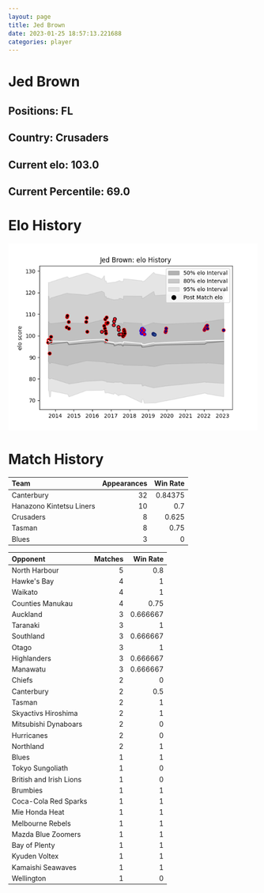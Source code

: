 ```yaml
---  
layout: page  
title: Jed Brown  
date: 2023-01-25 18:57:13.221688  
categories: player  
---
```

# Jed Brown

## Positions: FL

## Country: Crusaders

## Current elo: 103.0

## Current Percentile: 69.0

# Elo History


![elo history](history_JedBrown.png)
# Match History


| Team                     |   Appearances |   Win Rate |
|:-------------------------|--------------:|-----------:|
| Canterbury               |            32 |    0.84375 |
| Hanazono Kintetsu Liners |            10 |    0.7     |
| Crusaders                |             8 |    0.625   |
| Tasman                   |             8 |    0.75    |
| Blues                    |             3 |    0       |

| Opponent                |   Matches |   Win Rate |
|:------------------------|----------:|-----------:|
| North Harbour           |         5 |   0.8      |
| Hawke's Bay             |         4 |   1        |
| Waikato                 |         4 |   1        |
| Counties Manukau        |         4 |   0.75     |
| Auckland                |         3 |   0.666667 |
| Taranaki                |         3 |   1        |
| Southland               |         3 |   0.666667 |
| Otago                   |         3 |   1        |
| Highlanders             |         3 |   0.666667 |
| Manawatu                |         3 |   0.666667 |
| Chiefs                  |         2 |   0        |
| Canterbury              |         2 |   0.5      |
| Tasman                  |         2 |   1        |
| Skyactivs Hiroshima     |         2 |   1        |
| Mitsubishi Dynaboars    |         2 |   0        |
| Hurricanes              |         2 |   0        |
| Northland               |         2 |   1        |
| Blues                   |         1 |   1        |
| Tokyo Sungoliath        |         1 |   0        |
| British and Irish Lions |         1 |   0        |
| Brumbies                |         1 |   1        |
| Coca-Cola Red Sparks    |         1 |   1        |
| Mie Honda Heat          |         1 |   1        |
| Melbourne Rebels        |         1 |   1        |
| Mazda Blue Zoomers      |         1 |   1        |
| Bay of Plenty           |         1 |   1        |
| Kyuden Voltex           |         1 |   1        |
| Kamaishi Seawaves       |         1 |   1        |
| Wellington              |         1 |   0        |